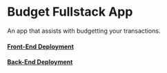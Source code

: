 # Budget Fullstack App
An app that assists with budgetting your transactions. 

#### [Front-End Deployment](#https://budgetexpressapp.netlify.app/)
#### [Back-End Deployment](#https://fullstack-budget-api.herokuapp.com/)

